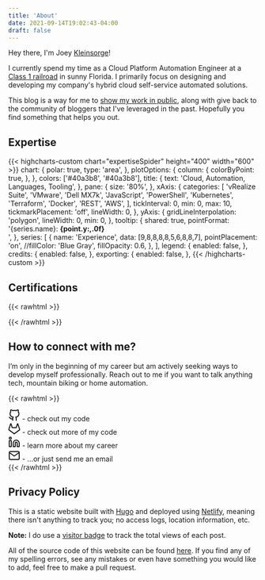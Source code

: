 ```yaml
---
title: 'About'
date: 2021-09-14T19:02:43-04:00
draft: false
---
```


Hey there, I'm Joey [Kleinsorge](https://www.joeykleinsorge.com/kleinsorge)!

I currently spend my time as a Cloud Platform Automation Engineer at a [Class 1 railroad](https://en.wikipedia.org/wiki/Railroad_classes#Class_I) in sunny Florida. I primarily focus on designing and developing my company's hybrid cloud self-service automated solutions.

This blog is a way for me to [show my work in public](https://medium.com/low-pass-filter/show-your-work-39e6466c4273), along with give back to the community of bloggers that I've leveraged in the past. Hopefully you find something that helps you out.

## Expertise

{{< highcharts-custom chart="expertiseSpider" height="400" width="600" >}}
chart: {
polar: true,
type: 'area',
},
plotOptions: {
column: {
colorByPoint: true,
},
},
colors: ['#40a3b8', '#40a3b8'],
title: {
text: 'Cloud, Automation, Languages, Tooling',
},
pane: {
size: '80%',
},
xAxis: {
categories: [
'vRealize Suite',
'VMware',
'Dell MX7k',
'JavaScript',
'PowerShell',
'Kubernetes',
'Terraform',
'Docker',
'REST',
'AWS',
],
tickInterval: 0,
min: 0,
max: 10,
tickmarkPlacement: 'off',
lineWidth: 0,
},
yAxis: {
gridLineInterpolation: 'polygon',
lineWidth: 0,
min: 0,
},
tooltip: {
shared: true,
pointFormat: '{series.name}: <b>{point.y:,.0f}</b><br/>',
},
series: [
{
name: 'Experience',
data: [9,8,8,8,8,5,6,8,8,7],
pointPlacement: 'on',
//fillColor: 'Blue Gray',
fillOpacity: 0.6,
},
],
legend: {
enabled: false,
},
credits: {
enabled: false,
},
exporting: {
enabled: false,
},
{{< /highcharts-custom >}}

## Certifications

{{< rawhtml >}}

<div data-iframe-width="150" data-iframe-height="270" data-share-badge-id="2987673b-8fec-413b-b674-78aa6a73847a" data-share-badge-host="https://www.credly.com"></div><script type="text/javascript" async src="//cdn.credly.com/assets/utilities/embed.js"></script>

<div data-iframe-width="150" data-iframe-height="270" data-share-badge-id="3bf860fa-ca3f-4bbb-8ed3-e74a8b38d252" data-share-badge-host="https://www.credly.com"></div><script type="text/javascript" async src="//cdn.credly.com/assets/utilities/embed.js"></script>

<div data-iframe-width="150" data-iframe-height="270" data-share-badge-id="c560d628-237c-43aa-8ce8-2f0c12650fcc" data-share-badge-host="https://www.credly.com"></div><script type="text/javascript" async src="//cdn.credly.com/assets/utilities/embed.js"></script>

<div data-iframe-width="150" data-iframe-height="270" data-share-badge-id="9ccbc234-e2b4-453d-ab4a-e76e569aa3d8" data-share-badge-host="https://www.credly.com"></div><script type="text/javascript" async src="//cdn.credly.com/assets/utilities/embed.js"></script>

{{< /rawhtml >}}

## How to connect with me?

I’m only in the beginning of my career but am actively seeking ways to develop myself professionally. Reach out to me if you want to talk anything tech, mountain biking or home automation.

{{< rawhtml >}}

<div>
    <a href="https://github.com/JoeyKleinsorge" target="_blank" rel="noopener" title="Github"><svg xmlns="http://www.w3.org/2000/svg" width="24" height="24" viewBox="0 0 24 24" fill="none" stroke="currentColor" stroke-width="2" stroke-linecap="round" stroke-linejoin="round"><path d="M9 19c-5 1.5-5-2.5-7-3m14 6v-3.87a3.37 3.37 0 0 0-.94-2.61c3.14-.35 6.44-1.54 6.44-7A5.44 5.44 0 0 0 20 4.77 5.07 5.07 0 0 0 19.91 1S18.73.65 16 2.48a13.38 13.38 0 0 0-7 0C6.27.65 5.09 1 5.09 1A5.07 5.07 0 0 0 5 4.77a5.44 5.44 0 0 0-1.5 3.78c0 5.42 3.3 6.61 6.44 7A3.37 3.37 0 0 0 9 18.13V22"></path></svg></a>
     - check out my code
</div>

<div>
    <a href="https://gitlab.com/joeykleinsorge" target="_blank" rel="noopener" title="Gitlab"><svg xmlns="http://www.w3.org/2000/svg" width="24" height="24" viewBox="0 0 24 24" fill="none" stroke="currentColor" stroke-width="2" stroke-linecap="round" stroke-linejoin="round"><path d="M22.65 14.39L12 22.13 1.35 14.39a.84.84 0 0 1-.3-.94l1.22-3.78 2.44-7.51A.42.42 0 0 1 4.82 2a.43.43 0 0 1 .58 0 .42.42 0 0 1 .11.18l2.44 7.49h8.1l2.44-7.51A.42.42 0 0 1 18.6 2a.43.43 0 0 1 .58 0 .42.42 0 0 1 .11.18l2.44 7.51L23 13.45a.84.84 0 0 1-.35.94z"></path></svg></a>
     - check out more of my code
</div>

<div>
    <a href="https://www.linkedin.com/in/joeykleinsorge/" target="_blank" rel="noopener" title="Linkedin"><svg xmlns="http://www.w3.org/2000/svg" width="24" height="24" viewBox="0 0 24 24" fill="none" stroke="currentColor" stroke-width="2" stroke-linecap="round" stroke-linejoin="round"><path d="M16 8a6 6 0 0 1 6 6v7h-4v-7a2 2 0 0 0-2-2 2 2 0 0 0-2 2v7h-4v-7a6 6 0 0 1 6-6z"></path><rect x="2" y="9" width="4" height="12"></rect><circle cx="4" cy="4" r="2"></circle></svg></a>
     - learn more about my career
</div>

<div>
    <a href="mailto:josephkleinsorge@gmail.com" target="_blank" rel="noopener" title="Email"><svg xmlns="http://www.w3.org/2000/svg" width="24" height="24" viewBox="0 0 24 24" fill="none" stroke="currentColor" stroke-width="2" stroke-linecap="round" stroke-linejoin="round"><path d="M4 4h16c1.1 0 2 .9 2 2v12c0 1.1-.9 2-2 2H4c-1.1 0-2-.9-2-2V6c0-1.1.9-2 2-2z"></path><polyline points="22,6 12,13 2,6"></polyline></svg></a>
     - ...or just send me an email
</div>
{{< /rawhtml >}}

## Privacy Policy

This is a static website built with [Hugo](https://gohugo.io/) and deployed using [Netlify](https://www.netlify.com/), meaning there isn't anything to track you; no access logs, location information, etc.

**Note:** I do use a [visitor badge](https://visitor-badge.laobi.icu/) to track the total views of each post.

All of the source code of this website can be found [here](https://github.com/JoeyKleinsorge/JoeyKleinsorge.com). If you find any of my spelling errors, see any mistakes or even have something you would like to add, feel free to make a pull request.
